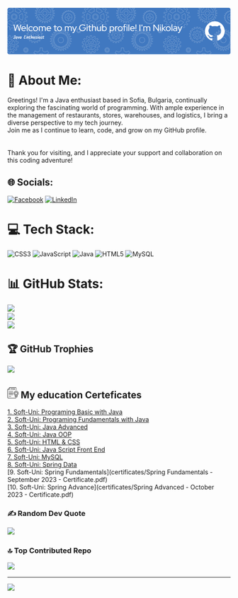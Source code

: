 ![Header](./github-header-image-Nikolay-Petkov.png)

# 💫 About Me:
Greetings! I'm a Java enthusiast based in Sofia, Bulgaria, continually exploring the fascinating world of programming. With ample experience in the management of restaurants, stores, warehouses, and logistics, I bring a diverse perspective to my tech journey. <br>Join me as I continue to learn, code, and grow on my GitHub profile.<br><br><br>Thank you for visiting, and I appreciate your support and collaboration on this coding adventure!


## 🌐 Socials:
[![Facebook](https://img.shields.io/badge/Facebook-%231877F2.svg?logo=Facebook&logoColor=white)](https://facebook.com/nikolay.petkov.3975) [![LinkedIn](https://img.shields.io/badge/LinkedIn-%230077B5.svg?logo=linkedin&logoColor=white)](https://linkedin.com/in/николай-петков-0a330953) 

# 💻 Tech Stack:
![CSS3](https://img.shields.io/badge/css3-%231572B6.svg?style=for-the-badge&logo=css3&logoColor=white) ![JavaScript](https://img.shields.io/badge/javascript-%23323330.svg?style=for-the-badge&logo=javascript&logoColor=%23F7DF1E) ![Java](https://img.shields.io/badge/java-%23ED8B00.svg?style=for-the-badge&logo=java&logoColor=white) ![HTML5](https://img.shields.io/badge/html5-%23E34F26.svg?style=for-the-badge&logo=html5&logoColor=white) ![MySQL](https://img.shields.io/badge/mysql-%2300f.svg?style=for-the-badge&logo=mysql&logoColor=white)
# 📊 GitHub Stats:
![](https://github-readme-stats.vercel.app/api?username=napetkov&theme=city_light&hide_border=false&include_all_commits=false&count_private=false)<br/>
![](https://github-readme-streak-stats.herokuapp.com/?user=napetkov&theme=city_light&hide_border=false)<br/>
![](https://github-readme-stats.vercel.app/api/top-langs/?username=napetkov&theme=city_light&hide_border=false&include_all_commits=false&count_private=false&layout=compact)

## 🏆 GitHub Trophies
![](https://github-profile-trophy.vercel.app/?username=napetkov&theme=tokyonight&no-frame=false&no-bg=true&margin-w=4)

## <img src="certificates/certificate.png" alt="Education Icon" style="width: 25px; height: 25px;"> My education Certeficates<br>
[1. Soft-Uni: Programing Basic with Java](certificates/1.Programming_Basics-February2022-Certificate.pdf)<br>
[2. Soft-Uni: Programing Fundamentals with Java](certificates/2.Programming_Fundamentals_with_Java-May2022-Certificate.pdf)<br>
[3. Soft-Uni: Java Advanced](certificates/3.Java_Advanced-September2022-Certificate.pdf)<br>
[4. Soft-Uni: Java OOP](certificates/4.JavaOOP-October2022-Certificate.pdf)<br>
[5. Soft-Uni: HTML & CSS](certificates/5.HTML&CSS-January2023-Certificate.pdf)<br>
[6. Soft-Uni: Java Script Front End](certificates/6.JS_Front-End-February2023-Certificate.pdf)<br>
[7. Soft-Uni: MySQL](certificates/7.MySQL-May2023-Certificate.pdf)<br>
[8. Soft-Uni: Spring Data](certificates/8.Spring_Data-June2023-Certificate.pdf)<br>
[9. Soft-Uni: Spring Fundamentals](certificates/Spring Fundamentals - September 2023 - Certificate.pdf)<br>
[10. Soft-Uni: Spring Advance](certificates/Spring Advanced - October 2023 - Certificate.pdf)<br>




### ✍️ Random Dev Quote
![](https://quotes-github-readme.vercel.app/api?type=horizontal&theme=light)

### 🔝 Top Contributed Repo
![](https://github-contributor-stats.vercel.app/api?username=napetkov&limit=5&theme=flat&combine_all_yearly_contributions=true)

---
[![](https://visitcount.itsvg.in/api?id=napetkov&icon=0&color=0)](https://visitcount.itsvg.in)

<!-- Proudly created with GPRM ( https://gprm.itsvg.in ) -->
